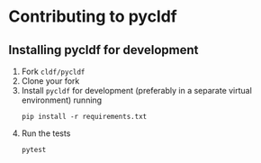 # Contributing to pycldf

## Installing pycldf for development

1. Fork `cldf/pycldf`
2. Clone your fork
3. Install `pycldf` for development (preferably in a separate virtual environment) running
   ```shell
   pip install -r requirements.txt
   ```
4. Run the tests
   ```shell
   pytest
   ```
